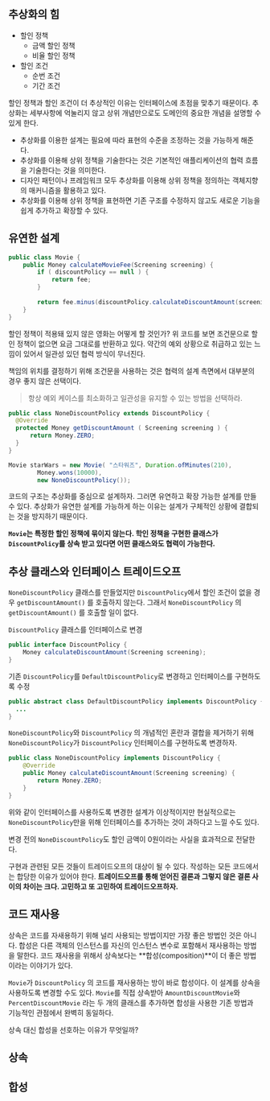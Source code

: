## 추상화의 힘
- 할인 정책
  - 금액 할인 정책
  - 비율 할인 정책
- 할인 조건
  - 순번 조건
  - 기간 조건

할인 정책과 할인 조건이 더 추상적인 이유는 인터페이스에 초점을 맞추기 때문이다.
추상화는 세부사항에 억눌리지 않고 상위 개념만으로도 도메인의 중요한 개념을 설명할 수 있게 한다.

- 추상화를 이용한 설계는 필요에 따라 표현의 수준을 조정하는 것을 가능하게 해준다.
- 추상화를 이용해 상위 정책을 기술한다는 것은 기본적인 애플리케이션의 협력 흐름을 기술한다는 것을 의미한다.
- 디자인 패턴이나 프레임워크 모두 추상화를 이용해 상위 정책을 정의하는 객체지향의 매커니즘을 활용하고 있다.
- 추상화를 이용해 상위 정책을 표현하면 기존 구조를 수정하지 않고도 새로운 기능을 쉽게 추가하고 확장할 수 있다.

## 유연한 설계
```java
public class Movie {
    public Money calculateMovieFee(Screening screening) {
        if ( discountPolicy == null ) {
            return fee;
        }
        
        return fee.minus(discountPolicy.calculateDiscountAmount(screening));
    }
}
```

할인 정책이 적용돼 있지 않은 영화는 어떻게 할 것인가?
위 코드를 보면 조건문으로 할인 정책이 없으면 요금 그대로를 반환하고 있다. 약간의 예외 상황으로 취급하고 있는 느낌이 있어서 일관성 있던 협력 방식이 무너진다.

책임의 위치를 결정하기 위해 조건문을 사용하는 것은 협력의 설계 측면에서 대부분의 경우 좋지 않은 선택이다.
> 항상 예외 케이스를 최소화하고 일관성을 유지할 수 있는 방법을 선택하라.

```java
public class NoneDiscountPolicy extends DiscountPolicy {
  @Override
  protected Money getDiscountAmount ( Screening screening ) {
      return Money.ZERO;
  }
}
```

```java
Movie starWars = new Movie( "스타워즈", Duration.ofMinutes(210),
        Money.wons(10000),
        new NoneDiscountPolicy());
```

코드의 구조는 추상화를 중심으로 설계하자. 그러면 유연하고 확장 가능한 설계를 만들 수 있다.
추상화가 유연한 설계를 가능하게 하는 이유는 설계가 구체적인 상황에 결합되는 것을 방지하기 때문이다.

**`Movie`는 특정한 할인 정책에 묶이지 않는다. 학인 정책을 구현한 클래스가 `DiscountPolicy`를 상속 받고 있다면 어떤 클래스와도 협력이 가능한다.**

## 추상 클래스와 인터페이스 트레이드오프
`NoneDiscountPolicy` 클래스를 만들었지만 `DiscountPolicy`에서 할인 조건이 없을 경우 `getDiscountAmount()` 를 호출하지 않는다.
그래서 `NoneDiscountPolicy` 의 `getDiscountAmount()` 를 호출할 일이 없다.

`DiscountPolicy` 클래스를 인터페이스로 변경
```java
public interface DiscountPolicy {
    Money calculateDiscountAmount(Screening screening);
}
```

기존 `DiscountPolicy`를 `DefaultDiscountPolicy`로 변경하고 인터페이스를 구현하도록 수정
```java
public abstract class DefaultDiscountPolicy implements DiscountPolicy {
  ...
}
```

`NoneDiscountPolicy`와 `DiscountPolicy` 의 개념적인 혼란과 결합을 제거하기 위해 `NoneDiscountPolicy`가 `DiscountPolicy` 인터페이스를 구현하도록 변경하자.

```java
public class NoneDiscountPolicy implements DiscountPolicy {
    @Override
    public Money calculateDiscountAmount(Screening screening) {
        return Money.ZERO;
    }
}
```
위와 같이 인터페이스를 사용하도록 변경한 설계가 이상적이지만 현실적으로는 `NoneDiscountPolicy`만을 위해 인터페이스를 추가하는 것이 과하다고 느낄 수도 있다.

변경 전의 `NoneDiscountPolicy`도 할인 금액이 0원이라는 사실을 효과적으로 전달한다.

구현과 관련된 모든 것들이 트레이드오프의 대상이 될 수 있다.
작성하는 모든 코드에서는 합당한 이유가 있어야 한다.
**트레이드오프를 통해 얻어진 결론과 그렇지 않은 결론 사이의 차이는 크다. 고민하고 또 고민하여 트레이드오프하자.**

## 코드 재사용
상속은 코드를 자새용하기 위해 널리 사용되는 방법이지만 가장 좋은 방법인 것은 아니다.
합성은 다른 객체의 인스턴스를 자신의 인스턴스 변수로 포함해서 재사용하는 방법을 말한다.
코드 재사용을 위해서 상속보다는 **합성(composition)**이 더 좋은 방법이라는 이야기가 있다.

`Movie`가 `DiscountPolicy` 의 코드를 재사용하는 방이 바로 합성이다.
이 설계를 상속을 사용하도록 변경할 수도 있다.
`Movie`를 직접 상속받아 `AmountDiscountMovie`와 `PercentDiscountMovie` 라는 두 개의 클래스를 추가하면 합성을 사용한 기존 방법과 기능적인 관점에서 완벽히 동일하다.

상속 대신 합성을 선호하는 이유가 무엇일까?

## 상속

## 합성